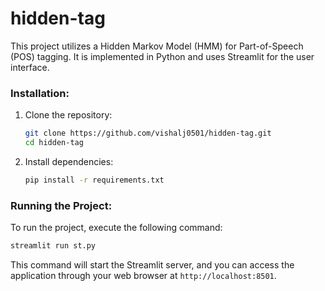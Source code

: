# hidden-tag


This project utilizes a Hidden Markov Model (HMM) for Part-of-Speech (POS) tagging. It is implemented in Python and uses Streamlit for the user interface.

### Installation:

1. Clone the repository:

    ```bash
    git clone https://github.com/vishalj0501/hidden-tag.git
    cd hidden-tag
    ```

2. Install dependencies:

    ```bash
    pip install -r requirements.txt
    ```

### Running the Project:

To run the project, execute the following command:

```bash
streamlit run st.py
```

This command will start the Streamlit server, and you can access the application through your web browser at `http://localhost:8501`.
